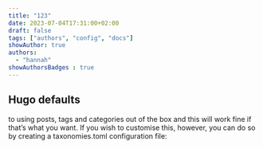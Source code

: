 ```yaml
---
title: "123"
date: 2023-07-04T17:31:00+02:00
draft: false
tags: ["authors", "config", "docs"]
showAuthor: true
authors:
  - "hannah"
showAuthorsBadges : true
---
```


## Hugo defaults


to using posts, tags and categories out of the box and this will work fine if that’s what you want. If you wish to customise this, however, you can do so by creating a taxonomies.toml configuration file:

